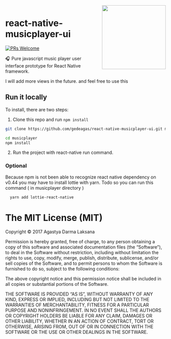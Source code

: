 <img align="right" width="200" src="http://static.nfl.com/static/content/public/static/img/logos/react-helmet.jpg" />

# react-native-musicplayer-ui
[![PRs Welcome](https://img.shields.io/badge/PRs-welcome-brightgreen.svg)](CONTRIBUTING.md#pull-requests)

🎧  Pure javascript music player user interface prototype for React Native framework. 

I will add more views in the future. and feel free to use this

## Run it locally

To install, there are two steps:

1. Clone this repo and run `npm install`
  ```bash
  git clone https://github.com/gedeagas/react-native-musicplayer-ui.git musicplayer

  cd musicplayer
  npm install
  ```
2. Run the project with react-native run command.

### Optional
Because npm is not been able to recognize react native dependency on v0.44 you may have to install lottie with yarn.
Todo so you can run this command ( in musicplayer directory )
```bash
  yarn add lottie-react-native
```

The MIT License (MIT)
=====================

Copyright © 2017 Agastya Darma Laksana

Permission is hereby granted, free of charge, to any person
obtaining a copy of this software and associated documentation
files (the “Software”), to deal in the Software without
restriction, including without limitation the rights to use,
copy, modify, merge, publish, distribute, sublicense, and/or sell
copies of the Software, and to permit persons to whom the
Software is furnished to do so, subject to the following
conditions:

The above copyright notice and this permission notice shall be
included in all copies or substantial portions of the Software.

THE SOFTWARE IS PROVIDED “AS IS”, WITHOUT WARRANTY OF ANY KIND,
EXPRESS OR IMPLIED, INCLUDING BUT NOT LIMITED TO THE WARRANTIES
OF MERCHANTABILITY, FITNESS FOR A PARTICULAR PURPOSE AND
NONINFRINGEMENT. IN NO EVENT SHALL THE AUTHORS OR COPYRIGHT
HOLDERS BE LIABLE FOR ANY CLAIM, DAMAGES OR OTHER LIABILITY,
WHETHER IN AN ACTION OF CONTRACT, TORT OR OTHERWISE, ARISING
FROM, OUT OF OR IN CONNECTION WITH THE SOFTWARE OR THE USE OR
OTHER DEALINGS IN THE SOFTWARE.
